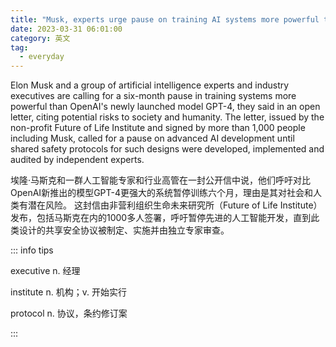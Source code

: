 ```yaml
---
title: "Musk, experts urge pause on training AI systems more powerful than GPT-4"
date: 2023-03-31 06:01:00
category: 英文
tag:
  - everyday
---
```


Elon Musk and a group of artificial intelligence experts and industry executives are calling for a six-month pause in training systems more powerful than OpenAI's newly launched model GPT-4, they said in an open letter, citing potential risks to society and humanity. The letter, issued by the non-profit Future of Life Institute and signed by more than 1,000 people including Musk, called for a pause on advanced AI development until shared safety protocols for such designs were developed, implemented and audited by independent experts.

埃隆·马斯克和一群人工智能专家和行业高管在一封公开信中说，他们呼吁对比OpenAI新推出的模型GPT-4更强大的系统暂停训练六个月，理由是其对社会和人类有潜在风险。 这封信由非营利组织生命未来研究所（Future of Life Institute）发布，包括马斯克在内的1000多人签署，呼吁暂停先进的人工智能开发，直到此类设计的共享安全协议被制定、实施并由独立专家审查。

::: info tips

executive n. 经理

institute n. 机构；v. 开始实行

protocol n. 协议，条约修订案

:::
